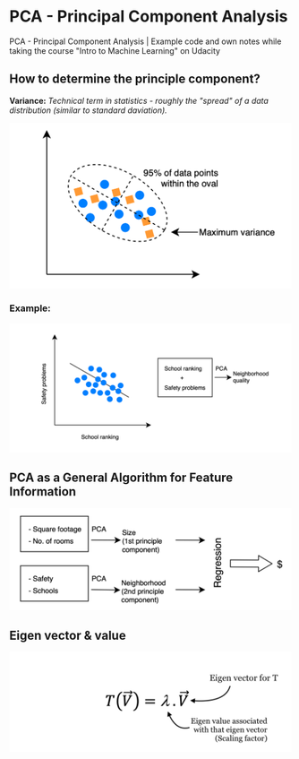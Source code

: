 # PCA - Principal Component Analysis

PCA - Principal Component Analysis | Example code and own notes while taking the course "Intro to Machine Learning" on Udacity

## How to determine the principle component?

**Variance:** _Technical term in statistics - roughly the "spread" of a data distribution (similar to standard daviation)._

![variance](variance.png)

### Example:
![example](example.png)

## PCA as a General Algorithm for Feature Information
![feature-transformation](feature-transformation.png)

## Eigen vector & value
![eigen-vector](eigen-vector.png)
